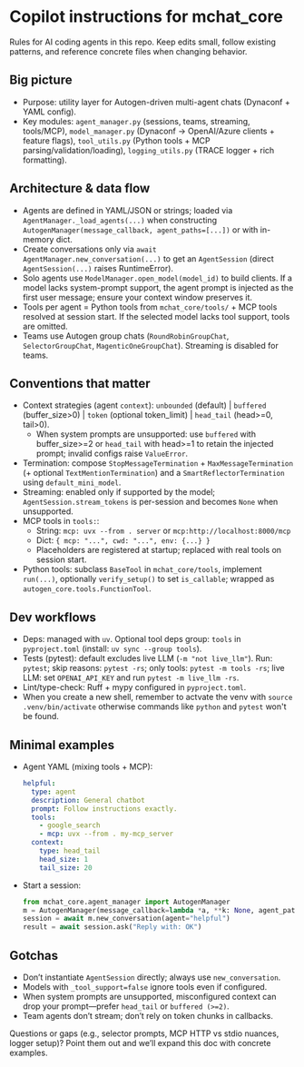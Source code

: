 # Copilot instructions for mchat_core

Rules for AI coding agents in this repo. Keep edits small, follow existing patterns, and reference concrete files when changing behavior.

## Big picture
- Purpose: utility layer for Autogen-driven multi-agent chats (Dynaconf + YAML config).
- Key modules: `agent_manager.py` (sessions, teams, streaming, tools/MCP), `model_manager.py` (Dynaconf -> OpenAI/Azure clients + feature flags), `tool_utils.py` (Python tools + MCP parsing/validation/loading), `logging_utils.py` (TRACE logger + rich formatting).

## Architecture & data flow
- Agents are defined in YAML/JSON or strings; loaded via `AgentManager._load_agents(...)` when constructing `AutogenManager(message_callback, agent_paths=[...])` or with in-memory dict.
- Create conversations only via `await AgentManager.new_conversation(...)` to get an `AgentSession` (direct `AgentSession(...)` raises RuntimeError).
- Solo agents use `ModelManager.open_model(model_id)` to build clients. If a model lacks system-prompt support, the agent prompt is injected as the first user message; ensure your context window preserves it.
- Tools per agent = Python tools from `mchat_core/tools/` + MCP tools resolved at session start. If the selected model lacks tool support, tools are omitted.
- Teams use Autogen group chats (`RoundRobinGroupChat`, `SelectorGroupChat`, `MagenticOneGroupChat`). Streaming is disabled for teams.

## Conventions that matter
- Context strategies (agent `context`): `unbounded` (default) | `buffered` (buffer_size>0) | `token` (optional token_limit) | `head_tail` (head>=0, tail>0).
  - When system prompts are unsupported: use `buffered` with buffer_size>=2 or `head_tail` with head>=1 to retain the injected prompt; invalid configs raise `ValueError`.
- Termination: compose `StopMessageTermination` + `MaxMessageTermination` (+ optional `TextMentionTermination`) and a `SmartReflectorTermination` using `default_mini_model`.
- Streaming: enabled only if supported by the model; `AgentSession.stream_tokens` is per-session and becomes `None` when unsupported.
- MCP tools in `tools:`:
  - String: `mcp: uvx --from . server` or `mcp:http://localhost:8000/mcp`
  - Dict: `{ mcp: "...", cwd: "...", env: {...} }`
  - Placeholders are registered at startup; replaced with real tools on session start.
- Python tools: subclass `BaseTool` in `mchat_core/tools`, implement `run(...)`, optionally `verify_setup()` to set `is_callable`; wrapped as `autogen_core.tools.FunctionTool`.

## Dev workflows
- Deps: managed with `uv`. Optional tool deps group: `tools` in `pyproject.toml` (install: `uv sync --group tools`).
- Tests (pytest): default excludes live LLM (`-m "not live_llm"`). Run: `pytest`; skip reasons: `pytest -rs`; only tools: `pytest -m tools -rs`; live LLM: set `OPENAI_API_KEY` and run `pytest -m live_llm -rs`.
- Lint/type-check: Ruff + mypy configured in `pyproject.toml`.
- When you create a new shell, remember to actvate the venv with `source .venv/bin/activate` otherwise commands like `python` and `pytest` won't be found.

## Minimal examples
- Agent YAML (mixing tools + MCP):
  ```yaml
  helpful:
    type: agent
    description: General chatbot
    prompt: Follow instructions exactly.
    tools:
      - google_search
      - mcp: uvx --from . my-mcp_server
    context:
      type: head_tail
      head_size: 1
      tail_size: 20 
  ```
- Start a session:
  ```python
  from mchat_core.agent_manager import AutogenManager
  m = AutogenManager(message_callback=lambda *a, **k: None, agent_paths=["agents.yaml"])
  session = await m.new_conversation(agent="helpful")
  result = await session.ask("Reply with: OK")
  ```

## Gotchas
- Don’t instantiate `AgentSession` directly; always use `new_conversation`.
- Models with `_tool_support=false` ignore tools even if configured.
- When system prompts are unsupported, misconfigured context can drop your prompt—prefer `head_tail` or `buffered (>=2)`.
- Team agents don’t stream; don’t rely on token chunks in callbacks.

Questions or gaps (e.g., selector prompts, MCP HTTP vs stdio nuances, logger setup)? Point them out and we’ll expand this doc with concrete examples.
